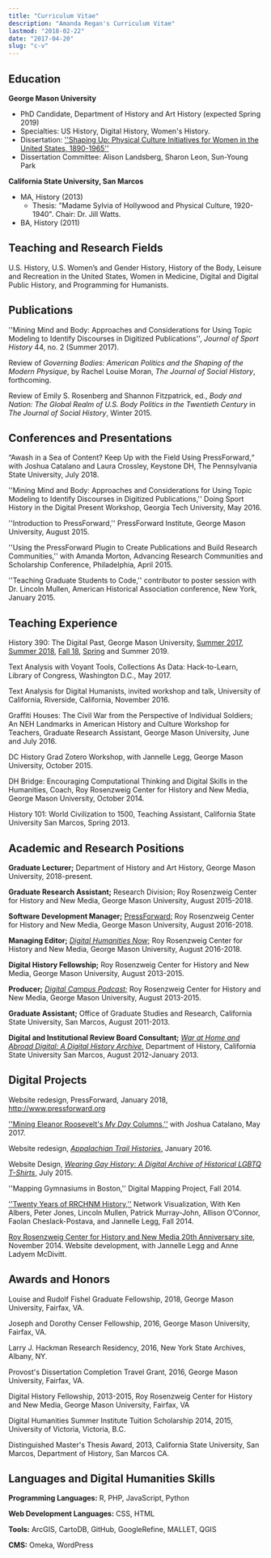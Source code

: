 ```yaml
---
title: "Curriculum Vitae"
description: "Amanda Regan's Curriculum Vitae"
lastmod: "2018-02-22"
date: "2017-04-20"
slug: "c-v"
---
```


## Education

**George Mason University**

  * PhD Candidate, Department of History and Art History (expected Spring 2019)
  * Specialties: US History, Digital History, Women's History.
  * Dissertation: [''Shaping Up: Physical Culture Initiatives for Women in the United States, 1890-1965''](/shapingup)
  * Dissertation Committee: Alison Landsberg, Sharon Leon, Sun-Young Park


**California State University, San Marcos**

  * MA, History (2013)
    * Thesis: "Madame Sylvia of Hollywood and Physical Culture, 1920-1940". Chair: Dr. Jill Watts.
  * BA, History (2011)

## Teaching and Research Fields
U.S. History, U.S. Women’s and Gender History, History of the Body, Leisure and Recreation in the United States, Women in Medicine, Digital and Digital Public History, and Programming for Humanists.

## Publications

''Mining Mind and Body: Approaches and Considerations for Using Topic Modeling to Identify Discourses in Digitized Publications'', _Journal of Sport History_ 44, no. 2 (Summer 2017).

Review of _Governing Bodies: American Politics and the Shaping of the Modern Physique_, by Rachel Louise Moran, _The Journal of Social History_, forthcoming.

Review of Emily S. Rosenberg and Shannon Fitzpatrick, ed., _Body and Nation: The Global Realm of U.S. Body Politics in the Twentieth Century_ in _The Journal of Social History_, Winter 2015.


## Conferences and Presentations
“Awash in a Sea of Content? Keep Up with the Field Using PressForward,“ with Joshua Catalano and Laura Crossley, Keystone DH, The Pennsylvania State University, July 2018.

''Mining Mind and Body: Approaches and Considerations for Using Topic Modeling to Identify Discourses in Digitized Publications,'' Doing Sport History in the Digital Present Workshop, Georgia Tech University, May 2016.

''Introduction to PressForward,'' PressForward Institute, George Mason University, August 2015.

''Using the PressForward Plugin to Create Publications and Build Research Communities,'' with Amanda Morton, Advancing Research Communities and Scholarship Conference, Philadelphia, April 2015.

''Teaching Graduate Students to Code,'' contributor to poster session with Dr. Lincoln Mullen, American Historical Association conference, New York, January 2015.

## Teaching Experience

History 390: The Digital Past, George Mason University, [Summer 2017](http://www.amanda-regan.com/390summer17/), [Summer 2018](http://www.amanda-regan.com/390summer18), [Fall 18](http://www.amanda-regan.com/390fall18-02), [Spring](http://www.amanda-regan.com/390spring19) and Summer 2019.

Text Analysis with Voyant Tools, Collections As Data: Hack-to-Learn, Library of Congress, Washington D.C., May 2017.

Text Analysis for Digital Humanists, invited workshop and talk, University of California, Riverside, California, November 2016.

Graffiti Houses: The Civil War from the Perspective of Individual Soldiers; An NEH Landmarks in American History and Culture Workshop for Teachers, Graduate Research Assistant, George Mason University, June and July 2016.

DC History Grad Zotero Workshop, with Jannelle Legg, George Mason University, October 2015.

DH Bridge: Encouraging Computational Thinking and Digital Skills in the Humanities, Coach, Roy Rosenzweig Center for History and New Media, George Mason University, October 2014.

History 101: World Civilization to 1500, Teaching Assistant, California State University San Marcos, Spring 2013.

## Academic and Research Positions
**Graduate Lecturer;** Department of History and Art History, George Mason University, 2018-present.

**Graduate Research Assistant;** Research Division; Roy Rosenzweig Center for History and New Media, George Mason University, August 2015-2018.

**Software Development Manager;** [PressForward;](http://www.pressforward.org) Roy Rosenzweig Center for History and New Media, George Mason University, August 2016-2018.

**Managing Editor;** [_Digital Humanities Now_;](http://www.digitalhumanitiesnow.org) Roy Rosenzweig Center for History and New Media, George Mason University, August 2016-2018.

**Digital History Fellowship;** Roy Rosenzweig Center for History and New Media, George Mason University, August 2013-2015.

**Producer;** _[Digital Campus Podcast;](http://www.digitalcampus.tv)_ Roy Rosenzweig Center for History and New Media, George Mason University, August 2013-2015.

**Graduate Assistant;** Office of Graduate Studies and Research, California State University, San Marcos, August 2011-2013.

**Digital and Institutional Review Board Consultant;** [_War at Home and Abroad Digital: A Digital History Archive_,](http://www.csusmhistory.org/WAHA) Department of History, California State University San Marcos, August 2012-January 2013.

## Digital Projects
Website redesign, PressForward, January 2018, http://www.pressforward.org

[''Mining Eleanor Roosevelt's _My Day_ Columns,''](https://regan008.shinyapps.io/mining_my_day/) with Joshua Catalano, May 2017.

Website redesign, [_Appalachian Trail Histories_,](http://appalachiantrailhistory.org/) January 2016.

Website Design, [_Wearing Gay History: A Digital Archive of Historical LGBTQ T-Shirts_,](http://www.wearinggayhistory.org) July 2015.

''Mapping Gymnasiums in Boston,'' Digital Mapping Project, Fall 2014.

[''Twenty Years of RRCHNM History,''](http://amanda-regan.com/RRCHNM20/) Network Visualization, With Ken Albers, Peter Jones, Lincoln Mullen, Patrick Murray-John, Allison O’Connor, Faolan Cheslack-Postava, and Jannelle Legg, Fall 2014.

[Roy Rosenzweig Center for History and New Media 20th Anniversary site](http://20.rrchnm.org/), November 2014. Website development, with Jannelle Legg and Anne Ladyem McDivitt.

## Awards and Honors
Louise and Rudolf Fishel Graduate Fellowship, 2018, George Mason University, Fairfax, VA.

Joseph and Dorothy Censer Fellowship, 2016, George Mason University, Fairfax, VA.

Larry J. Hackman Research Residency, 2016, New York State Archives, Albany, NY.

Provost's Dissertation Completion Travel Grant, 2016, George Mason University, Fairfax, VA.

Digital History Fellowship, 2013-2015, Roy Rosenzweig Center for History and New Media, George Mason University, Fairfax, VA

Digital Humanities Summer Institute Tuition Scholarship 2014, 2015, University of Victoria, Victoria, B.C.

Distinguished Master's Thesis Award, 2013, California State University, San Marcos, Department of History, San Marcos CA.

## Languages and Digital Humanities Skills
**Programming Languages:** R, PHP, JavaScript, Python

**Web Development Languages:** CSS, HTML

**Tools:** ArcGIS, CartoDB, GitHub, GoogleRefine, MALLET, QGIS

**CMS:** Omeka, WordPress
